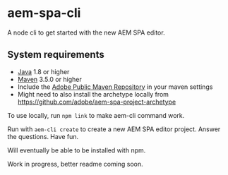 # aem-spa-cli
A node cli to get started with the new AEM SPA editor. 

## System requirements

- [Java](https://www.java.com/en/download/) 1.8 or higher
- [Maven](https://maven.apache.org/) 3.5.0 or higher
- Include the [Adobe Public Maven Repository](adobe-public-maven-repo) in your maven settings
- Might need to also install the archetype locally from https://github.com/adobe/aem-spa-project-archetype

To use locally, run `npm link` to make aem-cli command work. 

Run with `aem-cli create` to create a new AEM SPA editor project. Answer the questions. Have fun. 

Will eventually be able to be installed with npm. 

Work in progress, better readme coming soon. 
